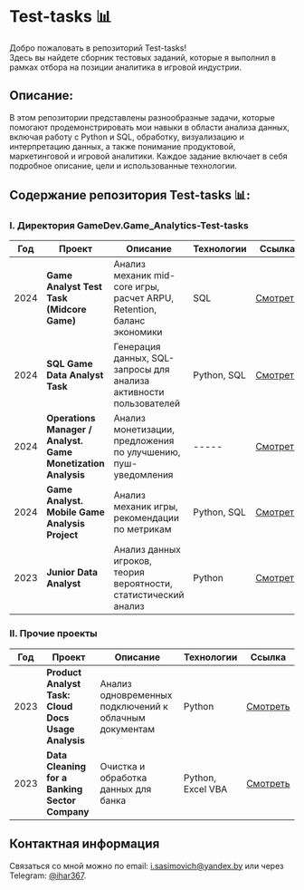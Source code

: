 # Test-tasks 📊

Добро пожаловать в репозиторий Test-tasks!  
Здесь вы найдете сборник тестовых заданий, которые я выполнил в рамках отбора на позиции аналитика в игровой индустрии.

## Описание:
В этом репозитории представлены разнообразные задачи, которые помогают продемонстрировать мои навыки в области анализа данных, включая работу с Python и SQL, обработку, визуализацию и интерпретацию данных, а также понимание продуктовой, маркетинговой и игровой аналитики. Каждое задание включает в себя подробное описание, цели и использованные технологии.


## Содержание репозитория Test-tasks 📊:

### I. Директория GameDev.Game_Analytics-Test-tasks

| Год   | Проект                                   | Описание                                                        | Технологии                        | Ссылка     |
|-------|------------------------------------------|-----------------------------------------------------------------|-----------------------------------|------------|
| 2024  | **Game Analyst Test Task (Midcore Game)** | Анализ механик mid-core игры, расчет ARPU, Retention, баланс экономики | SQL | [Смотреть](https://github.com/i-sasimovich/Test-tasks/tree/main/GameDev.Game_Analytics-Test-tasks/2024_Game_Analyst_Test_Task__midcore_game) |
| 2024  | **SQL Game Data Analyst Task**           | Генерация данных, SQL-запросы для анализа активности пользователей | Python, SQL           | [Смотреть](https://github.com/i-sasimovich/Test-tasks/tree/main/GameDev.Game_Analytics-Test-tasks/2024_SQL_Game_Data_Analyst_Task) |
| 2024  | **Operations Manager / Analyst. Game Monetization Analysis**     | Анализ монетизации, предложения по улучшению, пуш-уведомления    | -----                        | [Смотреть](https://github.com/i-sasimovich/Test-tasks/tree/main/GameDev.Game_Analytics-Test-tasks/2024_Operations_Manager_Game_Monetization_Analysis) |
| 2024  | **Game Analyst. Mobile Game Analysis Project**              | Анализ механик игры, рекомендации по метрикам              | Python, SQL          | [Смотреть](https://github.com/i-sasimovich/Test-tasks/tree/main/GameDev.Game_Analytics-Test-tasks/2024_Game_Analyst_Mobile_Game_Analysis_Project) |
| 2023  | **Junior Data Analyst**                  | Анализ данных игроков, теория вероятности, статистический анализ | Python     | [Смотреть](https://github.com/i-sasimovich/Test-tasks/tree/main/GameDev.Game_Analytics-Test-tasks/2023_Junior_Data_Analyst_Test_Task) |

### II. Прочие проекты

| Год   | Проект                                 | Описание                                             | Технологии                   | Ссылка     |
|-------|----------------------------------------|-----------------------------------------------------|------------------------------|------------|
| 2023  | **Product Analyst Task: Cloud Docs Usage Analysis**          | Анализ одновременных подключений к облачным документам | Python | [Смотреть](https://github.com/i-sasimovich/Test-tasks/tree/main/2023%20Product_analyst_task_cloud_docs_analysis) |
| 2023  | **Data Cleaning for a Banking Sector Company** | Очистка и обработка данных для банка  | Python, Excel VBA              | [Смотреть](https://github.com/i-sasimovich/Test-tasks/tree/main/2023_Data_cleaning_for_a_banking_sector_company) |


## Контактная информация
Связаться со мной можно по email: i.sasimovich@yandex.by или через Telegram: [@ihar367](http://t.me/ihar367).
